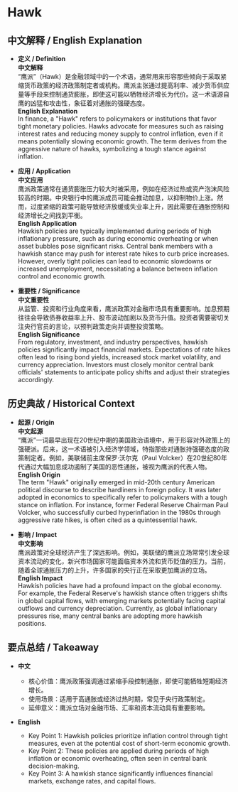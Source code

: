 # Hawk

## 中文解释 / English Explanation

* **定义 / Definition**  
  **中文解释**  
  “鹰派”（Hawk）是金融领域中的一个术语，通常用来形容那些倾向于采取紧缩货币政策的经济政策制定者或机构。鹰派主张通过提高利率、减少货币供应量等手段来控制通货膨胀，即使这可能以牺牲经济增长为代价。这一术语源自鹰的凶猛和攻击性，象征着对通胀的强硬态度。  
  **English Explanation**  
  In finance, a "Hawk" refers to policymakers or institutions that favor tight monetary policies. Hawks advocate for measures such as raising interest rates and reducing money supply to control inflation, even if it means potentially slowing economic growth. The term derives from the aggressive nature of hawks, symbolizing a tough stance against inflation.

* **应用 / Application**  
  **中文应用**  
  鹰派政策通常在通货膨胀压力较大时被采用，例如在经济过热或资产泡沫风险较高的时期。中央银行中的鹰派成员可能会推动加息，以抑制物价上涨。然而，过度紧缩的政策可能导致经济放缓或失业率上升，因此需要在通胀控制和经济增长之间找到平衡。  
  **English Application**  
  Hawkish policies are typically implemented during periods of high inflationary pressure, such as during economic overheating or when asset bubbles pose significant risks. Central bank members with a hawkish stance may push for interest rate hikes to curb price increases. However, overly tight policies can lead to economic slowdowns or increased unemployment, necessitating a balance between inflation control and economic growth.

* **重要性 / Significance**  
  **中文重要性**  
  从监管、投资和行业角度来看，鹰派政策对金融市场具有重要影响。加息预期往往会导致债券收益率上升、股市波动加剧以及货币升值。投资者需要密切关注央行官员的言论，以预判政策走向并调整投资策略。  
  **English Significance**  
  From regulatory, investment, and industry perspectives, hawkish policies significantly impact financial markets. Expectations of rate hikes often lead to rising bond yields, increased stock market volatility, and currency appreciation. Investors must closely monitor central bank officials' statements to anticipate policy shifts and adjust their strategies accordingly.

## 历史典故 / Historical Context

* **起源 / Origin**  
  **中文起源**  
  “鹰派”一词最早出现在20世纪中期的美国政治语境中，用于形容对外政策上的强硬派。后来，这一术语被引入经济学领域，特指那些对通胀持强硬态度的政策制定者。例如，美联储前主席保罗·沃尔克（Paul Volcker）在20世纪80年代通过大幅加息成功遏制了美国的恶性通胀，被视为鹰派的代表人物。  
  **English Origin**  
  The term "Hawk" originally emerged in mid-20th century American political discourse to describe hardliners in foreign policy. It was later adopted in economics to specifically refer to policymakers with a tough stance on inflation. For instance, former Federal Reserve Chairman Paul Volcker, who successfully curbed hyperinflation in the 1980s through aggressive rate hikes, is often cited as a quintessential hawk.

* **影响 / Impact**  
  **中文影响**  
  鹰派政策对全球经济产生了深远影响。例如，美联储的鹰派立场常常引发全球资本流动的变化，新兴市场国家可能面临资本外流和货币贬值的压力。当前，随着全球通胀压力的上升，许多国家的央行正在采取更加鹰派的立场。  
  **English Impact**  
  Hawkish policies have had a profound impact on the global economy. For example, the Federal Reserve's hawkish stance often triggers shifts in global capital flows, with emerging markets potentially facing capital outflows and currency depreciation. Currently, as global inflationary pressures rise, many central banks are adopting more hawkish positions.

## 要点总结 / Takeaway

* **中文**  
  - 核心价值：鹰派政策强调通过紧缩手段控制通胀，即使可能牺牲短期经济增长。  
  - 使用场景：适用于高通胀或经济过热时期，常见于央行政策制定。  
  - 延伸意义：鹰派立场对金融市场、汇率和资本流动具有重要影响。  

* **English**  
  - Key Point 1: Hawkish policies prioritize inflation control through tight measures, even at the potential cost of short-term economic growth.  
  - Key Point 2: These policies are applied during periods of high inflation or economic overheating, often seen in central bank decision-making.  
  - Key Point 3: A hawkish stance significantly influences financial markets, exchange rates, and capital flows.